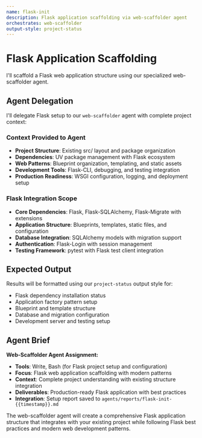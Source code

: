 ```yaml
---
name: flask-init
description: Flask application scaffolding via web-scaffolder agent
orchestrates: web-scaffolder
output-style: project-status
---
```


# Flask Application Scaffolding

I'll scaffold a Flask web application structure using our specialized web-scaffolder agent.

## Agent Delegation

I'll delegate Flask setup to our `web-scaffolder` agent with complete project context:

### Context Provided to Agent
- **Project Structure**: Existing src/ layout and package organization
- **Dependencies**: UV package management with Flask ecosystem
- **Web Patterns**: Blueprint organization, templating, and static assets
- **Development Tools**: Flask-CLI, debugging, and testing integration
- **Production Readiness**: WSGI configuration, logging, and deployment setup

### Flask Integration Scope
- **Core Dependencies**: Flask, Flask-SQLAlchemy, Flask-Migrate with extensions
- **Application Structure**: Blueprints, templates, static files, and configuration
- **Database Integration**: SQLAlchemy models with migration support
- **Authentication**: Flask-Login with session management
- **Testing Framework**: pytest with Flask test client integration

## Expected Output

Results will be formatted using our `project-status` output style for:
- Flask dependency installation status
- Application factory pattern setup
- Blueprint and template structure
- Database and migration configuration
- Development server and testing setup

## Agent Brief

**Web-Scaffolder Agent Assignment:**
- **Tools**: Write, Bash (for Flask project setup and configuration)
- **Focus**: Flask web application scaffolding with modern patterns
- **Context**: Complete project understanding with existing structure integration
- **Deliverables**: Production-ready Flask application with best practices
- **Integration**: Setup report saved to `agents/reports/flask-init-{{timestamp}}.md`

The web-scaffolder agent will create a comprehensive Flask application structure that integrates with your existing project while following Flask best practices and modern web development patterns.